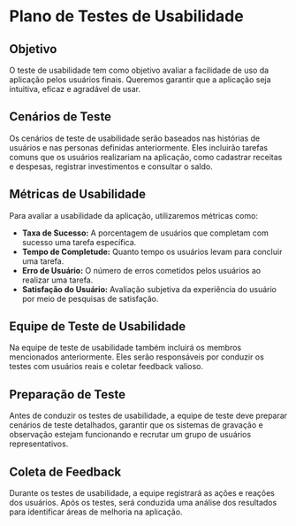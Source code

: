 # Plano de Testes de Usabilidade

## Objetivo

O teste de usabilidade tem como objetivo avaliar a facilidade de uso da aplicação pelos usuários finais. Queremos garantir que a aplicação seja intuitiva, eficaz e agradável de usar.

## Cenários de Teste
Os cenários de teste de usabilidade serão baseados nas histórias de usuários e nas personas definidas anteriormente. Eles incluirão tarefas comuns que os usuários realizariam na aplicação, como cadastrar receitas e despesas, registrar investimentos e consultar o saldo.

## Métricas de Usabilidade
Para avaliar a usabilidade da aplicação, utilizaremos métricas como:
-	**Taxa de Sucesso:** A porcentagem de usuários que completam com sucesso uma tarefa específica.
-	**Tempo de Completude:** Quanto tempo os usuários levam para concluir uma tarefa.
-	**Erro de Usuário:** O número de erros cometidos pelos usuários ao realizar uma tarefa.
-	**Satisfação do Usuário:** Avaliação subjetiva da experiência do usuário por meio de pesquisas de satisfação.

## Equipe de Teste de Usabilidade
Na equipe de teste de usabilidade também incluirá os membros mencionados anteriormente. Eles serão responsáveis por conduzir os testes com usuários reais e coletar feedback valioso.

## Preparação de Teste
Antes de conduzir os testes de usabilidade, a equipe de teste deve preparar cenários de teste detalhados, garantir que os sistemas de gravação e observação estejam funcionando e recrutar um grupo de usuários representativos.

## Coleta de Feedback
Durante os testes de usabilidade, a equipe registrará as ações e reações dos usuários. Após os testes, será conduzida uma análise dos resultados para identificar áreas de melhoria na aplicação.

